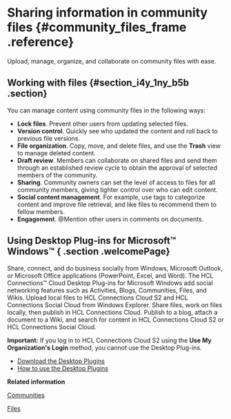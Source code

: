 # Sharing information in community files {#community_files_frame .reference}

Upload, manage, organize, and collaborate on community files with ease.

## Working with files {#section_i4y_1ny_b5b .section}

You can manage content using community files in the following ways:

-   **Lock files**. Prevent other users from updating selected files.
-   **Version control**. Quickly see who updated the content and roll back to previous file versions.
-   **File organization**. Copy, move, and delete files, and use the **Trash** view to manage deleted content.
-   **Draft review**. Members can collaborate on shared files and send them through an established review cycle to obtain the approval of selected members of the community.
-   **Sharing**. Community owners can set the level of access to files for all community members, giving tighter control over who can edit content.
-   **Social content management**. For example, use tags to categorize content and improve file retrieval, and like files to recommend them to fellow members.
-   **Engagement**. @Mention other users in comments on documents.

## Using Desktop Plug-ins for Microsoft™ Windows™ { .section .welcomePage}

Share, connect, and do business socially from Windows, Microsoft Outlook, or Microsoft Office applications \(PowerPoint, Excel, and Word\). The HCL Connections™ Cloud Desktop Plug-ins for Microsoft Windows add social networking features such as Activities, Blogs, Communities, Files, and Wikis. Upload local files to HCL Connections Cloud S2 and HCL Connections Social Cloud from Windows Explorer. Share files, work on files locally, then publish in HCL Connections Cloud. Publish to a blog, attach a document to a Wiki, and search for content in HCL Connections Cloud S2 or HCL Connections Social Cloud.

**Important:** If you log in to HCL Connections Cloud S2 using the **Use My Organization's Login** method, you cannot use the Desktop Plug-ins.

-   [Download the Desktop Plugins](http://public.dhe.ibm.com/software/dw/ibm/connections/IBMConnectionsMSDesktop.zip)
-   [How to use the Desktop Plugins](../../connectors/enduser/c_desktop_plugins_over.md)

**Related information**  


[Communities](../communities/cframe.md)

[Files](../files/fframe.md)

